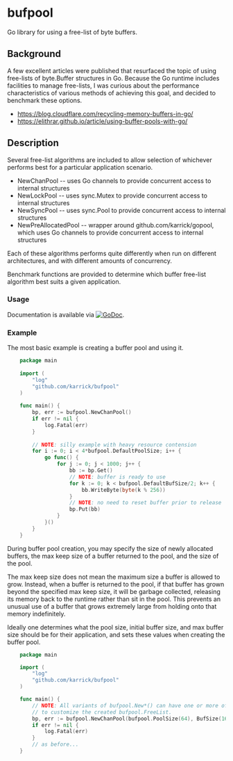 # bufpool

Go library for using a free-list of byte buffers.

## Background

A few excellent articles were published that resurfaced the topic of using free-lists of byte.Buffer
structures in Go.  Because the Go runtime includes facilities to manage free-lists, I was curious
about the performance characteristics of various methods of achieving this goal, and decided to
benchmark these options.

* https://blog.cloudflare.com/recycling-memory-buffers-in-go/
* https://elithrar.github.io/article/using-buffer-pools-with-go/

## Description

Several free-list algorithms are included to allow selection of whichever performs best for a
particular application scenario.

* NewChanPool         -- uses Go channels to provide concurrent access to internal structures
* NewLockPool         -- uses sync.Mutex to provide concurrent access to internal structures
* NewSyncPool         -- uses sync.Pool to provide concurrent access to internal structures
* NewPreAllocatedPool -- wrapper around github.com/karrick/gopool, which uses Go channels to provide concurrent access to internal structures

Each of these algorithms performs quite differently when run on different architectures, and with
different amounts of concurrency.

Benchmark functions are provided to determine which buffer free-list algorithm best suits a given
application.

### Usage

Documentation is available via
[![GoDoc](https://godoc.org/github.com/karrick/bufpool?status.svg)](https://godoc.org/github.com/karrick/bufpool).

### Example

The most basic example is creating a buffer pool and using it.

```Go
    package main
    
    import (
    	"log"
    	"github.com/karrick/bufpool"
    )
    
    func main() {
    	bp, err := bufpool.NewChanPool()
    	if err != nil {
    		log.Fatal(err)
    	}
    
    	// NOTE: silly example with heavy resource contension
    	for i := 0; i < 4*bufpool.DefaultPoolSize; i++ {
    		go func() {
    			for j := 0; j < 1000; j++ {
    				bb := bp.Get()
    				// NOTE: buffer is ready to use
    				for k := 0; k < bufpool.DefaultBufSize/2; k++ {
    					bb.WriteByte(byte(k % 256))
    				}
    				// NOTE: no need to reset buffer prior to release
    				bp.Put(bb)
    			}
    		}()
    	}
    }
```

During buffer pool creation, you may specify the size of newly allocated buffers, the max keep size
of a buffer returned to the pool, and the size of the pool.

The max keep size does not mean the maximum size a buffer is allowed to grow. Instead, when a buffer
is returned to the pool, if that buffer has grown beyond the specified max keep size, it will be
garbage collected, releasing its memory back to the runtime rather than sit in the pool.  This
prevents an unusual use of a buffer that grows extremely large from holding onto that memory
indefinitely.

Ideally one determines what the pool size, initial buffer size, and max buffer size should be for
their application, and sets these values when creating the buffer pool.

```Go
    package main

    import (
        "log"
        "github.com/karrick/bufpool"
    )

    func main() {
        // NOTE: All variants of bufpool.New*() can have one or more of BufSize(), MaxKeep(), and PoolSize()
        // to customize the created bufpool.FreeList.
        bp, err := bufpool.NewChanPool(bufpool.PoolSize(64), BufSize(16*1024), MaxKeep(128*1024))
        if err != nil {
            log.Fatal(err)
        }
        // as before...
    }
```
